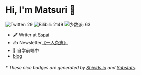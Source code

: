 # Hi, I'm Matsuri 👋

![Twitter: 29](https://img.shields.io/badge/dynamic/json?color=%23479be9&label=Twitter&query=%24.data.totalSubs&url=https%3A%2F%2Fapi.spencerwoo.com%2Fsubstats%2F%3Fsource%3Dtwitter%26queryKey%3DMatsurimywaifu)
![Bilibili: 2149](https://img.shields.io/badge/dynamic/json?color=%23ed91ab&label=Bilibili&query=%24.data.totalSubs&url=https%3A%2F%2Fapi.spencerwoo.com%2Fsubstats%2F%3Fsource%3Dbilibili%26queryKey%3D10509882)
![少数派: 63](https://img.shields.io/badge/dynamic/json?color=da282a&label=%E5%B0%91%E6%95%B0%E6%B4%BE&query=%24.data.totalSubs&url=https%3A%2F%2Fapi.spencerwoo.com%2Fsubstats%2F%3Fsource%3Dsspai%26queryKey%3Ddx7gz8d2) 
- 🖋 Writer at [Sspai](https://sspai.com/u/dx7gz8d2)
- ✍️ Newsletter[《一人杂志》](https://matsuri.zhubai.love/)
- 🏃 自学前端中
- [blog](https://matsuri.site/)

<h6>* These nice badges are generated by <a href="https://shields.io/">Shields.io</a> and <a href="https://github.com/spencerwooo/Substats">Substats</a>.</h6>
